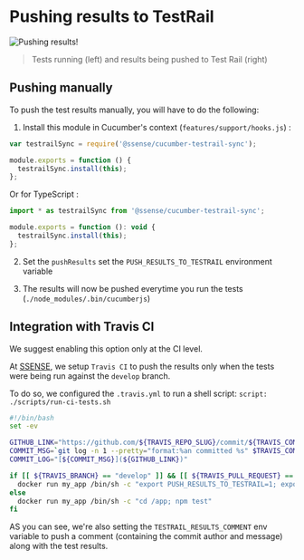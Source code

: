 # Pushing results to TestRail

![Pushing results!](https://github.com/Groupe-Atallah/node-cucumber-testrail-sync/raw/master/images/push-results.jpg)

> Tests running (left) and results being pushed to Test Rail (right)

## Pushing manually

To push the test results manually, you will have to do the following:

1. Install this module in Cucumber's context (`features/support/hooks.js`) :

```js
var testrailSync = require('@ssense/cucumber-testrail-sync');

module.exports = function () {
  testrailSync.install(this);
};
```

Or for TypeScript :

```js
import * as testrailSync from '@ssense/cucumber-testrail-sync';

module.exports = function (): void {
  testrailSync.install(this);
};
```

2. Set the `pushResults` set the `PUSH_RESULTS_TO_TESTRAIL` environment variable

3. The results will now be pushed everytime you run the tests (`./node_modules/.bin/cucumberjs`)

## Integration with Travis CI

We suggest enabling this option only at the CI level.

At [SSENSE](https://github.com/SSENSE), we setup `Travis CI` to push the results only when the tests were being run against the `develop` branch.

To do so, we configured the `.travis.yml` to run a shell script: `script: ./scripts/run-ci-tests.sh`

```bash
#!/bin/bash
set -ev

GITHUB_LINK="https://github.com/${TRAVIS_REPO_SLUG}/commit/${TRAVIS_COMMIT}"
COMMIT_MSG=`git log -n 1 --pretty="format:%an committed %s" $TRAVIS_COMMIT`
COMMIT_LOG="[${COMMIT_MSG}](${GITHUB_LINK})"

if [[ ${TRAVIS_BRANCH} == "develop" ]] && [[ ${TRAVIS_PULL_REQUEST} == "false" ]]; then
  docker run my_app /bin/sh -c "export PUSH_RESULTS_TO_TESTRAIL=1; export TESTRAIL_RESULTS_COMMENT=\"$COMMIT_LOG\"; cd /app; npm test"
else
  docker run my_app /bin/sh -c "cd /app; npm test"
fi
```

AS you can see, we're also setting the `TESTRAIL_RESULTS_COMMENT` env variable to push a comment (containing the commit author and message) along with the test results.
